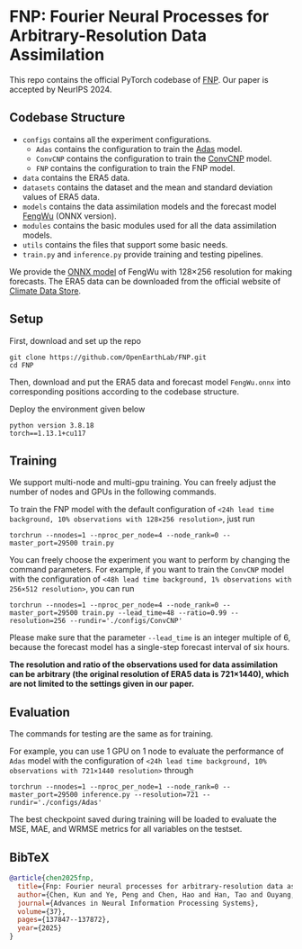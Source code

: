 # FNP: Fourier Neural Processes for Arbitrary-Resolution Data Assimilation

This repo contains the official PyTorch codebase of <a href="https://proceedings.neurips.cc/paper_files/paper/2024/hash/f93d03f2ad836c815b7ca60dfbe23bf8-Abstract-Conference.html" target="_blank">FNP</a>. Our paper is accepted by NeurIPS 2024.

## Codebase Structure

- `configs` contains all the experiment configurations.
    - `Adas` contains the configuration to train the <a href="https://arxiv.org/abs/2312.12462" target="_blank">Adas</a> model.
    - `ConvCNP` contains the configuration to train the <a href="https://arxiv.org/abs/1910.13556" target="_blank">ConvCNP</a> model.
    - `FNP` contains the configuration to train the FNP model.
- `data` contains the ERA5 data.
- `datasets` contains the dataset and the mean and standard deviation values of ERA5 data.
- `models` contains the data assimilation models and the forecast model <a href="https://arxiv.org/abs/2304.02948" target="_blank">FengWu</a> (ONNX version).
- `modules` contains the basic modules used for all the data assimilation models.
- `utils` contains the files that support some basic needs.
- `train.py` and `inference.py` provide training and testing pipelines.

We provide the <a href="https://drive.google.com/file/d/1kpzV2vaLbM23g_09AwC_d2hvZFxqVhBT/view?usp=sharing" target="_blank">ONNX model</a> of FengWu with 128×256 resolution for making forecasts. The ERA5 data can be downloaded from the official website of <a href="https://cds.climate.copernicus.eu" target="_blank">Climate Data Store</a>. 

## Setup

First, download and set up the repo

```
git clone https://github.com/OpenEarthLab/FNP.git
cd FNP
```

Then, download and put the ERA5 data and forecast model `FengWu.onnx` into corresponding positions according to the codebase structure.

Deploy the environment given below

```
python version 3.8.18
torch==1.13.1+cu117
```

## Training

We support multi-node and multi-gpu training. You can freely adjust the number of nodes and GPUs in the following commands.

To train the FNP model with the default configuration of `<24h lead time background, 10% observations with 128×256 resolution>`, just run

```
torchrun --nnodes=1 --nproc_per_node=4 --node_rank=0 --master_port=29500 train.py
```

You can freely choose the experiment you want to perform by changing the command parameters. For example, if you want to train the `ConvCNP` model with the configuration of `<48h lead time background, 1% observations with 256×512 resolution>`, you can run

```
torchrun --nnodes=1 --nproc_per_node=4 --node_rank=0 --master_port=29500 train.py --lead_time=48 --ratio=0.99 --resolution=256 --rundir='./configs/ConvCNP'
```

Please make sure that the parameter `--lead_time` is an integer multiple of 6, because the forecast model has a single-step forecast interval of six hours.

**The resolution and ratio of the observations used for data assimilation can be arbitrary (the original resolution of ERA5 data is 721×1440), which are not limited to the settings given in our paper.**

## Evaluation

The commands for testing are the same as for training. 

For example, you can use 1 GPU on 1 node to evaluate the performance of `Adas` model with the configuration of `<24h lead time background, 10% observations with 721×1440 resolution>` through

```
torchrun --nnodes=1 --nproc_per_node=1 --node_rank=0 --master_port=29500 inference.py --resolution=721 --rundir='./configs/Adas'
```

The best checkpoint saved during training will be loaded to evaluate the MSE, MAE, and WRMSE metrics for all variables on the testset.

## BibTeX
```bibtex
@article{chen2025fnp,
  title={Fnp: Fourier neural processes for arbitrary-resolution data assimilation},
  author={Chen, Kun and Ye, Peng and Chen, Hao and Han, Tao and Ouyang, Wanli and Chen, Tao and BAI, LEI and others},
  journal={Advances in Neural Information Processing Systems},
  volume={37},
  pages={137847--137872},
  year={2025}
}
```

